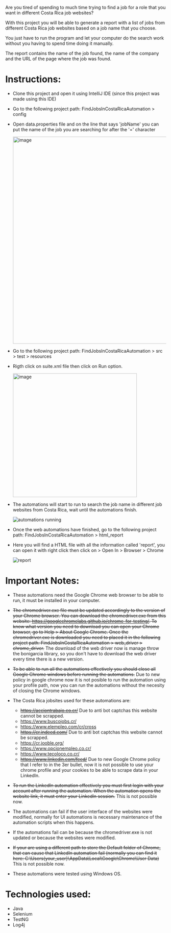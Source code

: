 Are you tired of spending to much time trying to find a job for a role that you want in different Costa Rica job websites? 

With this project you will be able to generate a report with a list of jobs from different Costa Rica job websites based on a job name that you choose. 

You just have to run the program and let your computer do the search work without you having to spend time doing it manually.

The report contains the name of the job found, the name of the company and the URL of the page where the job was found.

# Instructions:
- Clone this project and open it using IntelliJ IDE (since this project was made using this IDE)
- Go to the following project path: FindJobsInCostaRicaAutomation > config
- Open data.properties file and on the line that says 'jobName' you can put the name of the job you are searching for after the '=' character

  <img width="649" alt="image" src="https://github.com/Erick-Salas/FindJobsInCostaRicaAutomation/assets/63444171/e3a177a8-c655-4966-adc6-da026da7b9c7">
  
- Go to the following project path: FindJobsInCostaRicaAutomation > src > test > resources
- Rigth click on suite.xml file then click on Run option.

  <img width="388" alt="image" src="https://github.com/Erick-Salas/FindJobsInCostaRicaAutomation/assets/63444171/35a5d918-1a01-4d09-97f5-f8d5106ab642">

- The automations will start to run to search the job name in different job websites from Costa Rica, wait until the automations finish.
  
  ![automations running](https://github.com/Erick-Salas/FindJobsInCostaRicaAutomation/assets/63444171/057aadea-1834-42f2-9c25-2c92b8b458c3)

- Once the web automations have finished, go to the following project path: FindJobsInCostaRicaAutomation > html_report
- Here you will find a HTML file with all the information called 'report', you can open it with right click then click on > Open In > Browser > Chrome

  ![report](https://github.com/Erick-Salas/FindJobsInCostaRicaAutomation/assets/63444171/c743640f-bcf3-428d-8fb8-196ff8edfaaa)

  
  
# Important Notes:
- These automations need the Google Chrome web browser to be able to run, it must be installed in your computer.

- ~~The chromedriver.exe file must be updated accordingly to the version of your Chrome browser. You can download the chromedriver.exe from this website: https://googlechromelabs.github.io/chrome-for-testing/. To know what version you need to download you can open your Chrome browser, go to Help > About Google Chrome. Once the chromedriver.exe is downloaded you need to placed it in the following project path: FindJobsInCostaRicaAutomation > web_driver > chrome_driver.~~ The download of the web driver now is manage throw the bonigarcia library, so you don't have to download the web driver every time there is a new version.

- ~~To be able to run all the automations effectively you should close all Google Chrome windows before running the automations.~~ Due to new policy in google chrome now it is not posible to run the automation using your profile path, now you can run the automations without the necesity of closing the Chrome windows. 

- The Costa Rica jobsites used for these automations are:
  - ~~https://acciontrabajo.co.cr/~~ Due to anti bot captchas this website cannot be scrapped.
  - https://www.buscojobs.cr/
  - https://www.elempleo.com/cr/cross
  - ~~https://cr.indeed.com/~~ Due to anti bot captchas this website cannot be scrapped.
  - https://cr.jooble.org/
  - https://www.opcionempleo.co.cr/
  - https://www.tecoloco.co.cr/
  - ~~https://www.linkedin.com/feed/~~ Due to new Google Chrome policy that I refer to in the 3er bullet, now it is not possible to use your chrome profile and your cookies to be able to scrape data in your LinkedIn.

- ~~To run the LinkedIn automation effectively you must first login with your account after running the automation. When the automation opens the website link, it must enter your LinkedIn session.~~ This is not possible now.

- The automations can fail if the user interface of the websites were modified, normally for UI automations is necessary maintenance of the automation scripts when this happens.

- If the automations fail can be because the chromedriver.exe is not updated or because the websites were modified.

- ~~If your are using a different path to store the Default folder of Chrome, that can cause that LinkedIn automation fail (normally you can find it here: C:\Users\{your_user}\AppData\Local\Google\Chrome\User Data\)~~ This is not possible now.

- These automations were tested using Windows OS.

# Technologies used:
- Java
- Selenium
- TestNG
- Log4j
